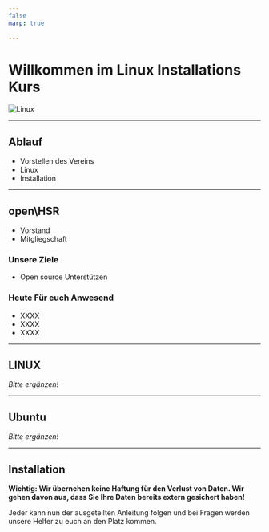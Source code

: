 ```yaml
---
false
marp: true

---
```


# Willkommen im Linux Installations Kurs

![Linux](./Images/225px-Tux.svg.png)

---

## Ablauf

* Vorstellen des Vereins
* Linux
* Installation

---

## open\HSR

* Vorstand
* Mitgliegschaft

### Unsere Ziele

* Open source Unterstützen

### Heute Für euch Anwesend

* XXXX
* XXXX
* XXXX

---

## LINUX

*Bitte ergänzen!*

---

## Ubuntu

*Bitte ergänzen!*

---

## Installation

**Wichtig: Wir übernehen keine Haftung für den Verlust von Daten. Wir gehen davon aus, dass Sie Ihre Daten bereits extern gesichert haben!**

Jeder kann nun der ausgeteilten Anleitung folgen und bei Fragen werden unsere Helfer zu euch an den Platz kommen.
